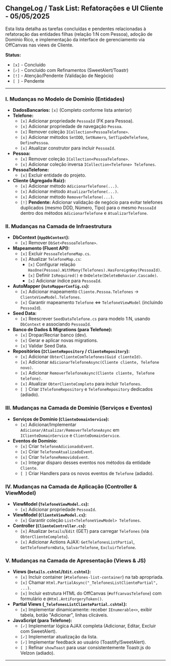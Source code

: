 ﻿## ChangeLog / Task List: Refatorações e UI Cliente - 05/05/2025

Esta lista detalha as tarefas concluídas e pendentes relacionadas à refatoração das entidades filhas (relação 1:N com Pessoa), adoção de Domínio Rico, e implementação da interface de gerenciamento via OffCanvas nas views de Cliente.

**Status:**
*   `[x]` - Concluído
*   `[✓]` - Concluído com Refinamentos (SweetAlert/Toastr)
*   `[!]` - Atenção/Pendente (Validação de Negócio)
*   `[ ]` - Pendente

---

### I. Mudanças no Modelo de Domínio (Entidades)

*   **DadosBancarios:** `[x]` (Completo conforme lista anterior)
*   **Telefone:**
    *   `[x]` Adicionar propriedade `PessoaId` (FK para Pessoa).
    *   `[x]` Adicionar propriedade de navegação `Pessoa`.
    *   `[x]` Remover coleção `ICollection<PessoaTelefone>`.
    *   `[x]` Adicionar métodos `SetDDD`, `SetNumero`, `SetTipoDeTelefone`, `DefinePessoa`.
    *   `[x]` Atualizar construtor para incluir `PessoaId`.
*   **Pessoa:**
    *   `[x]` Remover coleção `ICollection<PessoaTelefone>`.
    *   `[x]` Adicionar coleção inversa `ICollection<Telefone> Telefones`.
*   **PessoaTelefone:**
    *   `[x]` Excluir entidade do projeto.
*   **Cliente (Agregado Raiz):**
    *   `[x]` Adicionar método `AdicionarTelefone(...)`.
    *   `[x]` Adicionar método `AtualizarTelefone(...)`.
    *   `[x]` Adicionar método `RemoverTelefone(...)`.
    *   `[!]` **Pendente:** Adicionar validação de negócio para evitar telefones duplicados (mesmo DDD, Número, Tipo) para o mesmo `PessoaId` dentro dos métodos `AdicionarTelefone` e `AtualizarTelefone`.

### II. Mudanças na Camada de Infraestrutura

*   **DbContext (`AppDbContext`):**
    *   `[x]` Remover `DbSet<PessoaTelefone>`.
*   **Mapeamento (Fluent API):**
    *   `[x]` Excluir `PessoaTelefoneMap.cs`.
    *   `[x]` Atualizar `TelefoneMap.cs`:
        *   `[x]` Configurar relação `HasOne(Pessoa).WithMany(Telefones).HasForeignKey(PessoaId)`.
        *   `[x]` Definir `IsRequired()` e `OnDelete(DeleteBehavior.Cascade)`.
        *   `[x]` Adicionar índice para `PessoaId`.
*   **AutoMapper (`AutoMapperConfig.cs`):**
    *   `[x]` Adicionar mapeamento `Cliente.Pessoa.Telefones` -> `ClienteViewModel.Telefones`.
    *   `[x]` Garantir mapeamento `Telefone` <=> `TelefoneViewModel` (incluindo `PessoaId`).
*   **Seed Data:**
    *   `[x]` Reescrever `SeedDataTelefone.cs` para modelo 1:N, usando `DbContext` e associando `PessoaId`.
*   **Banco de Dados & Migrations (para Telefone):**
    *   `[x]` Dropar/Recriar banco (dev).
    *   `[x]` Gerar e aplicar novas migrations.
    *   `[x]` Validar Seed Data.
*   **Repositórios (`IClienteRepository` / `ClienteRepository`):**
    *   `[x]` Adicionar `ObterClienteComTelefones(Guid clienteId)`.
    *   `[x]` Adicionar `AdicionarTelefoneAsync(Cliente cliente, Telefone novo)`.
    *   `[x]` Adicionar `RemoverTelefoneAsync(Cliente cliente, Telefone telefone)`.
    *   `[x]` Atualizar `ObterClienteCompleto` para incluir `Telefones`.
    *   `[ ]` Criar `ITelefoneRepository` e `TelefoneRepository` dedicados (adiado).

### III. Mudanças na Camada de Domínio (Serviços e Eventos)

*   **Serviços de Domínio (`ClienteDomainService`):**
    *   `[x]` Adicionar/Implementar `Adicionar/Atualizar/RemoverTelefoneAsync` em `IClienteDomainService` e `ClienteDomainService`.
*   **Eventos de Domínio:**
    *   `[x]` Criar `TelefoneAdicionadoEvent`.
    *   `[x]` Criar `TelefoneAtualizadoEvent`.
    *   `[x]` Criar `TelefoneRemovidoEvent`.
    *   `[x]` Integrar disparo desses eventos nos métodos da entidade `Cliente`.
    *   `[ ]` Criar Handlers para os novos eventos de `Telefone` (adiado).

### IV. Mudanças na Camada de Aplicação (Controller & ViewModel)

*   **ViewModel (`TelefoneViewModel.cs`):**
    *   `[x]` Adicionar propriedade `PessoaId`.
*   **ViewModel (`ClienteViewModel.cs`):**
    *   `[x]` Garantir coleção `List<TelefoneViewModel> Telefones`.
*   **Controller (`ClienteController.cs`):**
    *   `[x]` Atualizar `Details`/`Edit` (GET) para carregar `Telefones` (via `ObterClienteCompleto`).
    *   `[x]` Adicionar Actions AJAX: `GetTelefonesListPartial`, `GetTelefoneFormData`, `SalvarTelefone`, `ExcluirTelefone`.

### V. Mudanças na Camada de Apresentação (Views & JS)

*   **Views (`Details.cshtml`/`Edit.cshtml`):**
    *   `[x]` Incluir container (`#telefones-list-container`) na tab apropriada.
    *   `[x]` Chamar `Html.PartialAsync("_TelefonesListClientePartial", ...)`.
    *   `[x]` Incluir estrutura HTML do OffCanvas (`#offcanvasTelefone`) com formulário e `@Html.AntiForgeryToken()`.
*   **Partial Views (`_TelefonesListClientePartial.cshtml`):**
    *   `[x]` Implementar dinamicamente: receber `IEnumerable<>`, exibir tabela, botão "Adicionar", linhas clicáveis.
*   **JavaScript (para Telefone):**
    *   `[✓]` Implementar lógica AJAX completa (Adicionar, Editar, Excluir com SweetAlert).
    *   `[✓]` Implementar atualização da lista.
    *   `[✓]` Implementar feedback ao usuário (Toastify/SweetAlert).
    *   `[ ]` Refinar `showToast` para usar consistentemente Toastr.js do Velzon (adiado).

---
